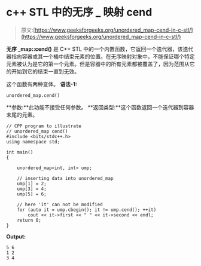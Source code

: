 # c++ STL 中的无序 _ 映射 cend

> 原文:[https://www.geeksforgeeks.org/unordered_map-cend-in-c-stl/](https://www.geeksforgeeks.org/unordered_map-cend-in-c-stl/)

**无序 _map::cend()** 是 C++ STL 中的一个内置函数，它返回一个迭代器，该迭代器指向容器或其一个桶中结束元素的位置。在无序映射对象中，不能保证哪个特定元素被认为是它的第一个元素。但是容器中的所有元素都被覆盖了，因为范围从它的开始到它的结束一直到无效。

这个函数有两种变体。
**语法-1:**

```
unordered_map.cend()

```

**参数:**此功能不接受任何参数。
**返回类型:**这个函数返回一个迭代器到容器末尾的元素。

```
// CPP program to illustrate
// unordered_map cend()
#include <bits/stdc++.h>
using namespace std;

int main()
{

    unordered_map<int, int> ump;

    // inserting data into unordered_map
    ump[1] = 2;
    ump[3] = 4;
    ump[5] = 6;

    // here 'it' can not be modified
    for (auto it = ump.cbegin(); it != ump.cend(); ++it)
        cout << it->first << " " << it->second << endl;
    return 0;
}
```

**Output:**

```
5 6
1 2
3 4

```